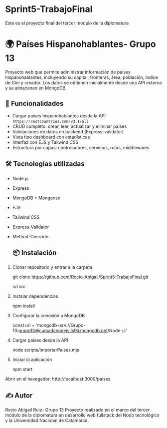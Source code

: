 # Sprint5-TrabajoFinal
Este es el proyecto final del tercer modulo de la diplomatura

# 🌍 Países Hispanohablantes- Grupo 13
Proyecto web que permite administrar información de países hispanohablantes, incluyendo su capital, fronteras, área, población, índice de Gini y creador. Los datos se obtienen inicialmente desde una API externa y se almacenan en MongoDB.

## 🚀 Funcionalidades

-  Cargar países hispanohablantes desde la API `https://restcountries.com/v3.1/all`
- CRUD completo: crear, leer, actualizar y eliminar países
-  Validaciones de datos en backend (Express-validator)
-  Vista tipo dashboard con estadísticas
- Interfaz con EJS y Tailwind CSS
- Estructura por capas: controladores, servicios, rutas, middlewares

## 🛠️ Tecnologías utilizadas

- Node.js
- Express
- MongoDB + Mongoose
- EJS
- Tailwind CSS
- Express-Validator
- Method-Override

  ## 📦 Instalación
  
1. Clonar repositorio y entrar a la carpeta
   
   git clone https://github.com/Rocio-Abigail/Sprint5-TrabajoFinal.git

   cd src

2. Instalar dependencias
   
   npm install

3. Configurar la conexión a MongoDB
   
   const uri = 'mongodb+srv://Grupo-13:grupo13@cursadanodejs.ls9ii.mongodb.net/Node-js'

4. Cargar países desde la API
   
   node scripts/importarPaises.mjs

5. Iniciar la aplicación
   
   npm start

Abrir en el navegador: http://localhost:3000/paises

 ## ✍️ Autor
Rocio Abigail Ruiz- Grupo 13 
Proyecto realizado en el marco del tercer módulo de la diplomatura en desarrollo web fullstack del Nodo tecnológico y la Universidad Nacional de Catamarca.
